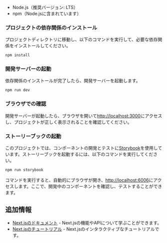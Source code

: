 - Node.js（推奨バージョン: LTS）
- npm（Node.jsに含まれています）

### プロジェクトの依存関係のインストール

プロジェクトディレクトリに移動し、以下のコマンドを実行して、必要な依存関係をインストールしてください。

```bash
npm install
```

### 開発サーバーの起動

依存関係のインストールが完了したら、開発サーバーを起動します。

```bash
npm run dev
```

### ブラウザでの確認

開発サーバーが起動したら、ブラウザを開いて[http://localhost:3000](http://localhost:3000)にアクセスし、プロジェクトが正しく表示されることを確認してください。

### ストーリーブックの起動

このプロジェクトでは、コンポーネントの開発とテストに[Storybook](https://storybook.js.org/)を使用しています。ストーリーブックを起動するには、以下のコマンドを実行してください。

```bash
npm run storybook
```

コマンドを実行すると、自動的にブラウザが開き、[http://localhost:6006](http://localhost:6006)にアクセスします。ここで、開発中のコンポーネントを確認し、テストすることができます。

## 追加情報

- [Next.jsのドキュメント](https://nextjs.org/docs) - Next.jsの機能やAPIについて学ぶことができます。
- [Next.jsのチュートリアル](https://nextjs.org/learn) - Next.jsのインタラクティブなチュートリアルです。